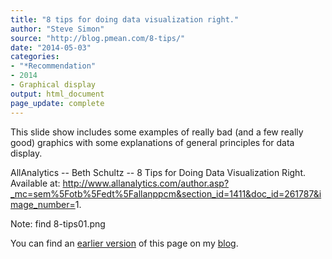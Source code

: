 ```yaml
---
title: "8 tips for doing data visualization right."
author: "Steve Simon"
source: "http://blog.pmean.com/8-tips/"
date: "2014-05-03"
categories:
- "*Recommendation"
- 2014
- Graphical display
output: html_document
page_update: complete
---
```


This slide show includes some examples of really bad (and a few really
good) graphics with some explanations of general principles for data
display.

<!---More--->

AllAnalytics -- Beth Schultz -- 8 Tips for Doing Data Visualization
Right. Available at:
<http://www.allanalytics.com/author.asp?_mc=sem%5Fotb%5Fedt%5Fallanppcm&section_id=1411&doc_id=261787&image_number=>1.

Note: find 8-tips01.png

You can find an [earlier version][sim1] of this page on my [blog][sim2].

[sim1]: http://blog.pmean.com/8-tips/
[sim2]: http://blog.pmean.com
